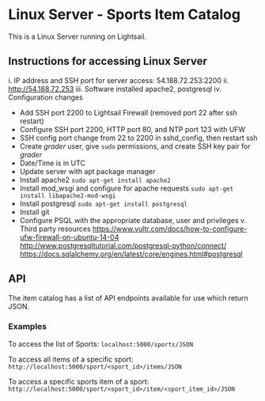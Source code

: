 Linux Server - Sports Item Catalog
==================================
This is a Linux Server running on Lightsail.

## Instructions for accessing Linux Server
i. IP address and SSH port for server access: 54.188.72.253:2200
ii. http://54.188.72.253
iii. Software installed apache2, postgresql
iv. Configuration changes
- Add SSH port 2200 to Lightsail Firewall (removed port 22 after ssh restart)
- Configure SSH port 2200, HTTP port 80, and NTP port 123 with UFW
- SSH config port change from 22 to 2200 in sshd_config, then restart ssh
- Create _grader_ user, give `sudo` permissions, and create SSH key pair for _grader_
- Date/Time is in UTC
- Update server with apt package manager
- Install apache2 ```sudo apt-get install apache2```
- Install mod_wsgi and configure for apache requests ```sudo apt-get install libapache2-mod-wsgi```
- Install postgresql ```sudo apt-get install postgresql```
- Install git
- Configure PSQL with the appropriate database, user and privileges
v. Third party resources
https://www.vultr.com/docs/how-to-configure-ufw-firewall-on-ubuntu-14-04
http://www.postgresqltutorial.com/postgresql-python/connect/
https://docs.sqlalchemy.org/en/latest/core/engines.html#postgresql

## API
The item catalog has a list of API endpoints available for use which return JSON.
### Examples
To access the list of Sports:
```localhost:5000/sports/JSON```

To access all items of a specific sport:
```http://localhost:5000/sport/<sport_id>/items/JSON```

To access a specific sports item of a sport:
```http://localhost:5000/sport/<sport_id>/item/<sport_item_id>/JSON```

